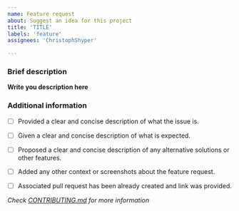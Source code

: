 ```yaml
---
name: Feature request
about: Suggest an idea for this project
title: 'TITLE'
labels: 'feature'
assignees: 'ChristophShyper'

---
```

### Brief description


**Write you description here**


### Additional information
* [ ] Provided a clear and concise description of what the issue is.
* [ ] Given a clear and concise description of what is expected.
* [ ] Proposed a clear and concise description of any alternative solutions or other features.
* [ ] Added any other context or screenshots about the feature request.
* [ ] Associated pull request has been already created and link was provided.


*Check [CONTRIBUTING.md](../blob/master/.github/CONTRIBUTING.md) for more information*
